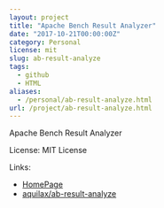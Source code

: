 ```yaml
---
layout: project
title: "Apache Bench Result Analyzer"
date: "2017-10-21T00:00:00Z"
category: Personal
license: mit
slug: ab-result-analyze
tags:
  - github
  - HTML
aliases:
  - /personal/ab-result-analyze.html
url: /project/ab-result-analyze.html
---
```


Apache Bench Result Analyzer

License: MIT License

Links:

* [HomePage](https://ab-result-analyse.avtobiografia.com/)
* [aquilax/ab-result-analyze](https://github.com/aquilax/ab-result-analyze)
